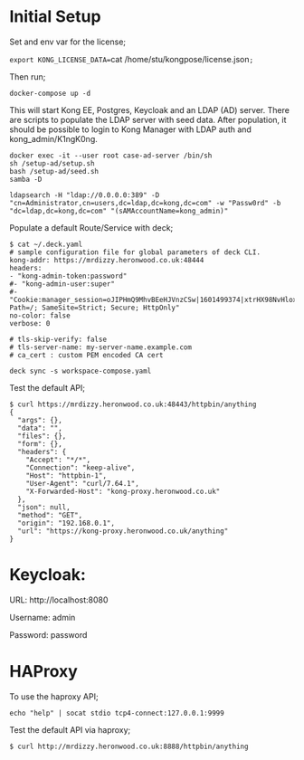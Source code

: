 # Initial Setup

Set and env var for the license;

`export KONG_LICENSE_DATA=`cat /home/stu/kongpose/license.json`;`

Then run;

`docker-compose up -d`

This will start Kong EE, Postgres, Keycloak and an LDAP (AD) server. There are scripts to populate the LDAP server with seed data. After population, it should be possible to login to Kong Manager with LDAP auth and kong_admin/K1ngK0ng.

```
docker exec -it --user root case-ad-server /bin/sh
sh /setup-ad/setup.sh
bash /setup-ad/seed.sh
samba -D
```

```
ldapsearch -H "ldap://0.0.0.0:389" -D "cn=Administrator,cn=users,dc=ldap,dc=kong,dc=com" -w "Passw0rd" -b "dc=ldap,dc=kong,dc=com" "(sAMAccountName=kong_admin)"
```

Populate a default Route/Service with deck;

```
$ cat ~/.deck.yaml
# sample configuration file for global parameters of deck CLI.
kong-addr: https://mrdizzy.heronwood.co.uk:48444
headers:
- "kong-admin-token:password"
#- "kong-admin-user:super"
#- "Cookie:manager_session=oJIPHmQ9MhvBEeHJVnzCSw|1601499374|xtrHX98NvHloxwCx3bZnji6WKK8; Path=/; SameSite=Strict; Secure; HttpOnly"
no-color: false
verbose: 0

# tls-skip-verify: false
# tls-server-name: my-server-name.example.com
# ca_cert : custom PEM encoded CA cert
```

`deck sync -s workspace-compose.yaml`

Test the default API;

```
$ curl https://mrdizzy.heronwood.co.uk:48443/httpbin/anything
{
  "args": {},
  "data": "",
  "files": {},
  "form": {},
  "headers": {
    "Accept": "*/*",
    "Connection": "keep-alive",
    "Host": "httpbin-1",
    "User-Agent": "curl/7.64.1",
    "X-Forwarded-Host": "kong-proxy.heronwood.co.uk"
  },
  "json": null,
  "method": "GET",
  "origin": "192.168.0.1",
  "url": "https://kong-proxy.heronwood.co.uk/anything"
}
```

# Keycloak:

URL: http://localhost:8080

Username: admin

Password: password

# HAProxy

To use the haproxy API;

```
echo "help" | socat stdio tcp4-connect:127.0.0.1:9999
```

Test the default API via haproxy;

```
$ curl http://mrdizzy.heronwood.co.uk:8888/httpbin/anything
```
